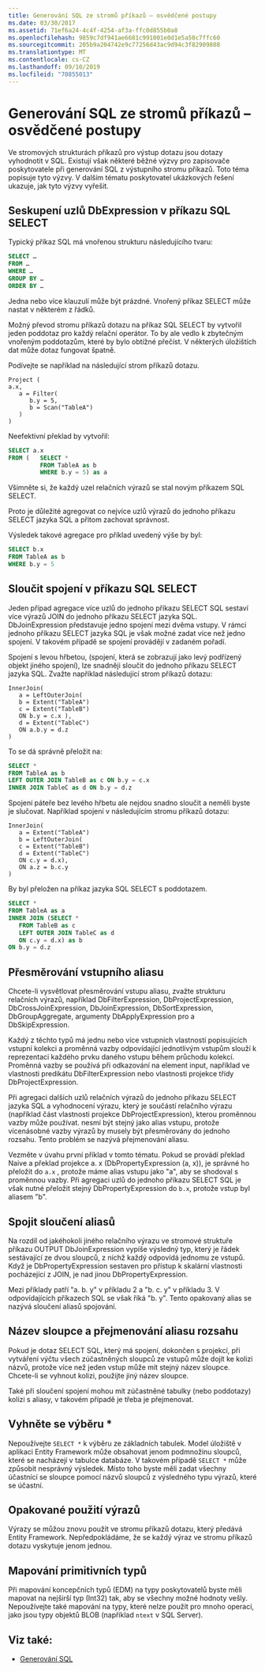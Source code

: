 ```yaml
---
title: Generování SQL ze stromů příkazů – osvědčené postupy
ms.date: 03/30/2017
ms.assetid: 71ef6a24-4c4f-4254-af3a-ffc0d855b0a8
ms.openlocfilehash: 9859c7df941ae6681c991001e0d1e5a50c7ffc60
ms.sourcegitcommit: 205b9a204742e9c77256d43ac9d94c3f82909808
ms.translationtype: MT
ms.contentlocale: cs-CZ
ms.lasthandoff: 09/10/2019
ms.locfileid: "70855013"
---
```

# <a name="generating-sql-from-command-trees---best-practices"></a>Generování SQL ze stromů příkazů – osvědčené postupy

Ve stromových strukturách příkazů pro výstup dotazu jsou dotazy vyhodnotit v SQL. Existují však některé běžné výzvy pro zapisovače poskytovatele při generování SQL z výstupního stromu příkazů. Toto téma popisuje tyto výzvy. V dalším tématu poskytovatel ukázkových řešení ukazuje, jak tyto výzvy vyřešit.

## <a name="group-dbexpression-nodes-in-a-sql-select-statement"></a>Seskupení uzlů DbExpression v příkazu SQL SELECT

Typický příkaz SQL má vnořenou strukturu následujícího tvaru:

```sql
SELECT …
FROM …
WHERE …
GROUP BY …
ORDER BY …
```

Jedna nebo více klauzulí může být prázdné.  Vnořený příkaz SELECT může nastat v některém z řádků.

Možný převod stromu příkazů dotazu na příkaz SQL SELECT by vytvořil jeden poddotaz pro každý relační operátor. To by ale vedlo k zbytečným vnořeným poddotazům, které by bylo obtížné přečíst.  V některých úložištích dat může dotaz fungovat špatně.

Podívejte se například na následující strom příkazů dotazu.

```
Project (
a.x,
   a = Filter(
      b.y = 5,
      b = Scan("TableA")
   )
)
```

Neefektivní překlad by vytvořil:

```sql
SELECT a.x
FROM (   SELECT *
         FROM TableA as b
         WHERE b.y = 5) as a
```

Všimněte si, že každý uzel relačních výrazů se stal novým příkazem SQL SELECT.

Proto je důležité agregovat co nejvíce uzlů výrazů do jednoho příkazu SELECT jazyka SQL a přitom zachovat správnost.

Výsledek takové agregace pro příklad uvedený výše by byl:

```sql
SELECT b.x
FROM TableA as b
WHERE b.y = 5
```

## <a name="flatten-joins-in-a-sql-select-statement"></a>Sloučit spojení v příkazu SQL SELECT

Jeden případ agregace více uzlů do jednoho příkazu SELECT SQL sestaví více výrazů JOIN do jednoho příkazu SELECT jazyka SQL. DbJoinExpression představuje jedno spojení mezi dvěma vstupy. V rámci jednoho příkazu SELECT jazyka SQL je však možné zadat více než jedno spojení. V takovém případě se spojení provádějí v zadaném pořadí.

Spojení s levou hřbetou, (spojení, která se zobrazují jako levý podřízený objekt jiného spojení), lze snadněji sloučit do jednoho příkazu SELECT jazyka SQL. Zvažte například následující strom příkazů dotazu:

```
InnerJoin(
   a = LeftOuterJoin(
   b = Extent("TableA")
   c = Extent("TableB")
   ON b.y = c.x ),
   d = Extent("TableC")
   ON a.b.y = d.z
)
```

To se dá správně přeložit na:

```sql
SELECT *
FROM TableA as b
LEFT OUTER JOIN TableB as c ON b.y = c.x
INNER JOIN TableC as d ON b.y = d.z
```

Spojení páteře bez levého hřbetu ale nejdou snadno sloučit a neměli byste je slučovat. Například spojení v následujícím stromu příkazů dotazu:

```
InnerJoin(
   a = Extent("TableA")
   b = LeftOuterJoin(
   c = Extent("TableB")
   d = Extent("TableC")
   ON c.y = d.x),
   ON a.z = b.c.y
)
```

By byl přeložen na příkaz jazyka SQL SELECT s poddotazem.

```sql
SELECT *
FROM TableA as a
INNER JOIN (SELECT *
   FROM TableB as c
   LEFT OUTER JOIN TableC as d
   ON c.y = d.x) as b
ON b.y = d.z
```

## <a name="input-alias-redirecting"></a>Přesměrování vstupního aliasu

Chcete-li vysvětlovat přesměrování vstupu aliasu, zvažte strukturu relačních výrazů, například DbFilterExpression, DbProjectExpression, DbCrossJoinExpression, DbJoinExpression, DbSortExpression, DbGroupAggregate, argumenty DbApplyExpression pro a DbSkipExpression.

Každý z těchto typů má jednu nebo více vstupních vlastností popisujících vstupní kolekci a proměnná vazby odpovídající jednotlivým vstupům slouží k reprezentaci každého prvku daného vstupu během průchodu kolekcí. Proměnná vazby se používá při odkazování na element input, například ve vlastnosti predikátu DbFilterExpression nebo vlastnosti projekce třídy DbProjectExpression.

Při agregaci dalších uzlů relačních výrazů do jednoho příkazu SELECT jazyka SQL a vyhodnocení výrazu, který je součástí relačního výrazu (například část vlastnosti projekce DbProjectExpression), kterou proměnnou vazby může používat. nesmí být stejný jako alias vstupu, protože vícenásobné vazby výrazů by musely být přesměrovány do jednoho rozsahu.  Tento problém se nazývá přejmenování aliasu.

Vezměte v úvahu první příklad v tomto tématu. Pokud se provádí překlad Naive a překlad projekce a. x (DbPropertyExpression (a, x)), je správné ho přeložit do `a.x` , protože máme alias vstupu jako "a", aby se shodoval s proměnnou vazby.  Při agregaci uzlů do jednoho příkazu SELECT SQL je však nutné přeložit stejný DbPropertyExpression do `b.x`, protože vstup byl aliasem "b".

## <a name="join-alias-flattening"></a>Spojit sloučení aliasů

Na rozdíl od jakéhokoli jiného relačního výrazu ve stromové struktuře příkazu OUTPUT DbJoinExpression vypíše výsledný typ, který je řádek sestávající ze dvou sloupců, z nichž každý odpovídá jednomu ze vstupů. Když je DbPropertyExpression sestaven pro přístup k skalární vlastnosti pocházející z JOIN, je nad jinou DbPropertyExpression.

Mezi příklady patří "a. b. y" v příkladu 2 a "b. c. y" v příkladu 3. V odpovídajících příkazech SQL se však říká "b. y". Tento opakovaný alias se nazývá sloučení aliasů spojování.

## <a name="column-name-and-extent-alias-renaming"></a>Název sloupce a přejmenování aliasu rozsahu

Pokud je dotaz SELECT SQL, který má spojení, dokončen s projekcí, při vytváření výčtu všech zúčastněných sloupců ze vstupů může dojít ke kolizi názvů, protože více než jeden vstup může mít stejný název sloupce. Chcete-li se vyhnout kolizi, použijte jiný název sloupce.

Také při sloučení spojení mohou mít zúčastněné tabulky (nebo poddotazy) kolizi s aliasy, v takovém případě je třeba je přejmenovat.

## <a name="avoid-select-"></a>Vyhněte se výběru *

Nepoužívejte `SELECT *` k výběru ze základních tabulek. Model úložiště v aplikaci Entity Framework může obsahovat jenom podmnožinu sloupců, které se nacházejí v tabulce databáze. V takovém případě `SELECT *` může způsobit nesprávný výsledek. Místo toho byste měli zadat všechny účastnící se sloupce pomocí názvů sloupců z výsledného typu výrazů, které se účastní.

## <a name="reuse-of-expressions"></a>Opakované použití výrazů

Výrazy se můžou znovu použít ve stromu příkazů dotazu, který předává Entity Framework. Nepředpokládáme, že se každý výraz ve stromu příkazů dotazu vyskytuje jenom jednou.

## <a name="mapping-primitive-types"></a>Mapování primitivních typů

Při mapování koncepčních typů (EDM) na typy poskytovatelů byste měli mapovat na nejširší typ (Int32) tak, aby se všechny možné hodnoty vešly. Nepoužívejte také mapování na typy, které nelze použít pro mnoho operací, jako jsou typy objektů BLOB (například `ntext` v SQL Server).

## <a name="see-also"></a>Viz také:

- [Generování SQL](sql-generation.md)
